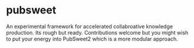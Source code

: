 pubsweet
========

An experimental framework for accelerated collabroative knowledge production. Its rough but ready. Contributions welcome but you might wish to put your energy into PubSweet2 which is a more modular approach.
